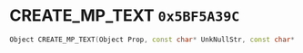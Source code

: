 # CREATE_MP_TEXT `0x5BF5A39C`

```cpp
Object CREATE_MP_TEXT(Object Prop, const char* UnkNullStr, const char* GXTTextToDisplay, Vector3 Position, Vector3 Rotation, bool MaybeIsStringLiteral);
```